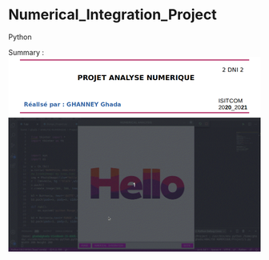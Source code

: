 # Numerical_Integration_Project
Python

Summary : 
<img src='Project/entete.png'/>
<img src='Project/demo_peek.gif'/>
